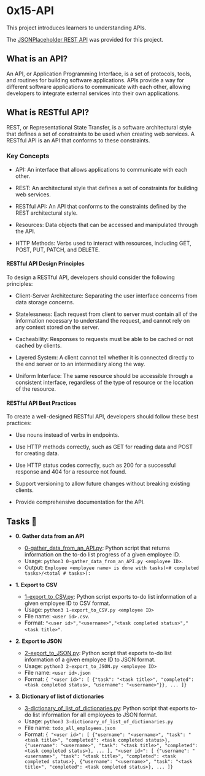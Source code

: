 # 0x15-API

This project introduces learners to understanding APIs.

The [JSONPlaceholder REST API](https://jsonplaceholder.typicode.com/) was provided for this project.


##  What is an API?
An API, or Application Programming Interface, is a set of protocols, tools, and routines for building software applications. APIs provide a way for different software applications to communicate with each other, allowing developers to integrate external services into their own applications.

## What is RESTful API?
REST, or Representational State Transfer, is a software architectural style that defines a set of constraints to be used when creating web services. A RESTful API is an API that conforms to these constraints.

### Key Concepts

* API: An interface that allows applications to communicate with each other.

* REST: An architectural style that defines a set of constraints for building web services.

* RESTful API: An API that conforms to the constraints defined by the REST architectural style.

* Resources: Data objects that can be accessed and manipulated through the API.

* HTTP Methods: Verbs used to interact with resources, including GET, POST, PUT, PATCH, and DELETE.

#### RESTful API Design Principles
To design a RESTful API, developers should consider the following principles:

* Client-Server Architecture: Separating the user interface concerns from data storage concerns.

* Statelessness: Each request from client to server must contain all of the information necessary to understand the request, and cannot rely on any context stored on the server.

* Cacheability: Responses to requests must be able to be cached or not cached by clients.

* Layered System: A client cannot tell whether it is connected directly to the end server or to an intermediary along the way.

* Uniform Interface: The same resource should be accessible through a consistent interface, regardless of the type of resource or the location of the resource.

#### RESTful API Best Practices
To create a well-designed RESTful API, developers should follow these best practices:

* Use nouns instead of verbs in endpoints.

* Use HTTP methods correctly, such as GET for reading data and POST for creating data.

* Use HTTP status codes correctly, such as 200 for a successful response and 404 for a resource not found.

* Support versioning to allow future changes without breaking existing clients.

* Provide comprehensive documentation for the API.


## Tasks :page_with_curl:

* **0. Gather data from an API**
  * [0-gather_data_from_an_API.py](./0-gather_data_from_an_API.py): Python script
  that returns information on the to-do list progress of a given employee ID.
  * Usage: `python3 0-gather_data_from_an_API.py <employee ID>`.
  * Output: `Employee <employee name> is done with tasks(<# completed tasks>/<total # tasks>):`

* **1. Export to CSV**
  * [1-export_to_CSV.py](./1-export_to_CSV.py): Python script exports to-do list
  information of a given employee ID to CSV format.
  * Usage: `python3 1-export_to_CSV.py <employee ID>`
  * File name: `<user id>.csv`.
  * Format: `"<user id>","<username>","<task completed status>","<task title>"`.

* **2. Export to JSON**
  * [2-export_to_JSON.py](./2-export_to_JSON.py): Python script that exports
  to-do list information of a given employee ID to JSON format.
  * Usage: `python3 2-export_to_JSON.py <employee ID>`
  * File name: `<user id>.json`
  * Format: `{ "<user id>": [ {"task": "<task title>", "completed": <task completed status>, "username": "<username>"}}, ... ]}`

* **3. Dictionary of list of dictionaries**
  * [3-dictionary_of_list_of_dictionaries.py](./3-dictionary_of_list_of_dictionaries.py):
  Python script that exports to-do list information for all employees to JSON format.
  * Usage: `python3 3-dictionary_of_list_of_dictionaries.py`
  * File name: `todo_all_employees.json`
  * Format: `{ "<user id>": [ {"username": "<username>", "task": "<task title>", "completed": <task completed status>}, {"username": "<username>", "task": "<task title>", "completed": <task completed status>}, ... ], "<user id>": [ {"username": "<username>", "task": "<task title>", "completed": <task completed status>}, {"username": "<username>", "task": "<task title>", "completed": <task completed status>}, ... ]}`
